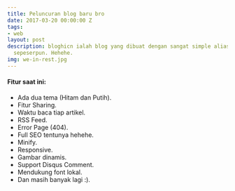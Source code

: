 ```yaml
---
title: Peluncuran blog baru bro
date: 2017-03-20 00:00:00 Z
tags:
- web
layout: post
description: bloghicn ialah blog yang dibuat dengan sangat simple alias tanpa biaya
  sepeserpun. Hehehe.
img: we-in-rest.jpg
---
```


#### Fitur saat ini:
  - Ada dua tema (Hitam dan Putih).
  - Fitur Sharing.
  - Waktu baca tiap artikel.
  - RSS Feed.
  - Error Page (404).
  - Full SEO tentunya hehehe.
  - Minify.
  - Responsive.
  - Gambar dinamis.
  - Support Disqus Comment.
  - Mendukung font lokal.
  - Dan masih banyak lagi :).